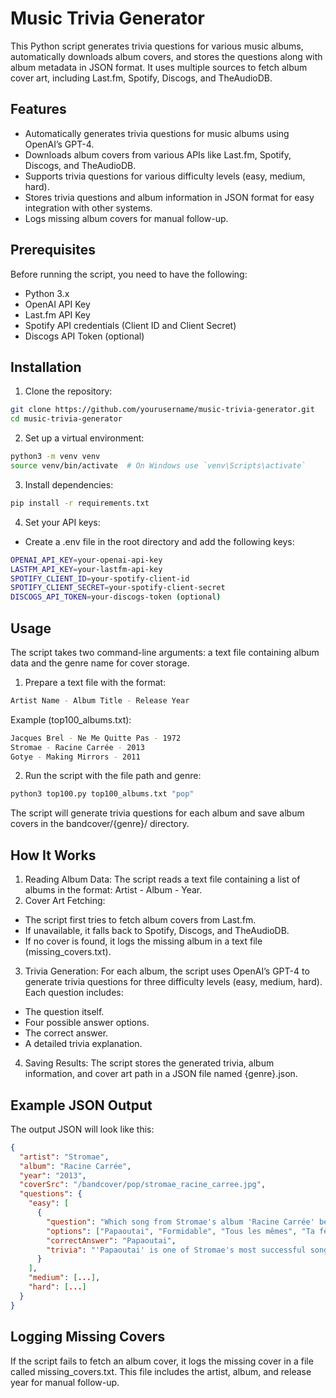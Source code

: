 # Music Trivia Generator

This Python script generates trivia questions for various music albums, automatically downloads album covers, and stores the questions along with album metadata in JSON format. It uses multiple sources to fetch album cover art, including Last.fm, Spotify, Discogs, and TheAudioDB.

## Features

- Automatically generates trivia questions for music albums using OpenAI’s GPT-4.
- Downloads album covers from various APIs like Last.fm, Spotify, Discogs, and TheAudioDB.
- Supports trivia questions for various difficulty levels (easy, medium, hard).
- Stores trivia questions and album information in JSON format for easy integration with other systems.
- Logs missing album covers for manual follow-up.

## Prerequisites

Before running the script, you need to have the following:

- Python 3.x
- OpenAI API Key
- Last.fm API Key
- Spotify API credentials (Client ID and Client Secret)
- Discogs API Token (optional)

## Installation

1. Clone the repository:

```bash
git clone https://github.com/yourusername/music-trivia-generator.git
cd music-trivia-generator
```

2. Set up a virtual environment:

```bash
python3 -m venv venv
source venv/bin/activate  # On Windows use `venv\Scripts\activate`
```

3. Install dependencies:

```bash
pip install -r requirements.txt
```

4. Set your API keys:

- Create a .env file in the root directory and add the following keys:

```bash
OPENAI_API_KEY=your-openai-api-key
LASTFM_API_KEY=your-lastfm-api-key
SPOTIFY_CLIENT_ID=your-spotify-client-id
SPOTIFY_CLIENT_SECRET=your-spotify-client-secret
DISCOGS_API_TOKEN=your-discogs-token (optional)
```

## Usage

The script takes two command-line arguments: a text file containing album data and the genre name for cover storage.

1. Prepare a text file with the format:

```bash
Artist Name - Album Title - Release Year
```

Example (top100_albums.txt):

```bash
Jacques Brel - Ne Me Quitte Pas - 1972
Stromae - Racine Carrée - 2013
Gotye - Making Mirrors - 2011
```

2. Run the script with the file path and genre:

```bash
python3 top100.py top100_albums.txt "pop"
```

The script will generate trivia questions for each album and save album covers in the bandcover/{genre}/ directory.

## How It Works

1. Reading Album Data: The script reads a text file containing a list of albums in the format: Artist - Album - Year.
2. Cover Art Fetching:
  - The script first tries to fetch album covers from Last.fm.
  - If unavailable, it falls back to Spotify, Discogs, and TheAudioDB.
  - If no cover is found, it logs the missing album in a text file (missing_covers.txt).
3. Trivia Generation: For each album, the script uses OpenAI’s GPT-4 to generate trivia questions for three difficulty levels (easy, medium, hard). Each question includes:
  - The question itself.
  - Four possible answer options.
  - The correct answer.
  - A detailed trivia explanation.
4. Saving Results: The script stores the generated trivia, album information, and cover art path in a JSON file named {genre}.json.

## Example JSON Output

The output JSON will look like this:

```json
{
  "artist": "Stromae",
  "album": "Racine Carrée",
  "year": "2013",
  "coverSrc": "/bandcover/pop/stromae_racine_carree.jpg",
  "questions": {
    "easy": [
      {
        "question": "Which song from Stromae's album 'Racine Carrée' became a global hit?",
        "options": ["Papaoutai", "Formidable", "Tous les mêmes", "Ta fête"],
        "correctAnswer": "Papaoutai",
        "trivia": "'Papaoutai' is one of Stromae's most successful songs from 'Racine Carrée', released in 2013. It addresses the theme of absent fathers and became an international hit, topping charts across Europe."
      }
    ],
    "medium": [...],
    "hard": [...]
  }
}
```

## Logging Missing Covers

If the script fails to fetch an album cover, it logs the missing cover in a file called missing_covers.txt. This file includes the artist, album, and release year for manual follow-up.
